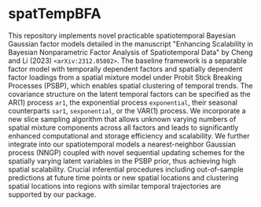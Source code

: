 # spatTempBFA
This repository implements novel practicable spatiotemporal Bayesian Gaussian factor models detailed in the manuscript "Enhancing Scalability in Bayesian Nonparametric Factor Analysis of Spatiotemporal Data" by Cheng and Li (2023) `<arXiv:2312.05802>`. The baseline framework is a separable factor model with temporally dependent factors and spatially dependent factor loadings from a spatial mixture model under Probit Stick Breaking Processes (PSBP), which enables spatial clustering of temporal trends. The covariance structure on the latent temporal factors can be specified as the AR(1) process `ar1`, the exponential process `exponential`, their seasonal counterparts `sar1`, `sexponential`, or the VAR(1) process. We incorporate a new slice sampling algorithm that allows unknown varying numbers of spatial mixture components across all factors and leads to significantly enhanced computational and storage efficiency and scalability. We further integrate into our spatiotemporal models a nearest-neighbor Gaussian process (NNGP) coupled with novel sequential updating schemes for the spatially varying latent variables in the PSBP prior, thus achieving high spatial scalability. Crucial inferential procedures including out-of-sample predictions at future time points or new spatial locations and clustering spatial locations into regions with similar temporal trajectories are supported by our package. 








